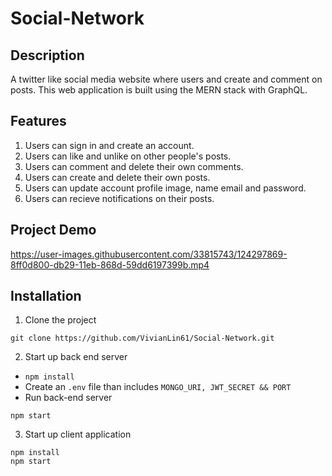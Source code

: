# Social-Network

## Description

A twitter like social media website where users and create and comment on posts. This web application is built using the MERN stack with GraphQL.

## Features

1. Users can sign in and create an account.
2. Users can like and unlike on other people's posts.
3. Users can comment and delete their own comments.
4. Users can create and delete their own posts.
5. Users can update account profile image, name email and password.
6. Users can recieve notifications on their posts.

## Project Demo

https://user-images.githubusercontent.com/33815743/124297869-8ff0d800-db29-11eb-868d-59dd6197399b.mp4


## Installation

1. Clone the project

```
git clone https://github.com/VivianLin61/Social-Network.git
```

2. Start up back end server

- `npm install`
- Create an `.env` file than includes `MONGO_URI, JWT_SECRET && PORT`
- Run back-end server

```
npm start
```

3. Start up client application

```cd client
npm install
npm start
```
